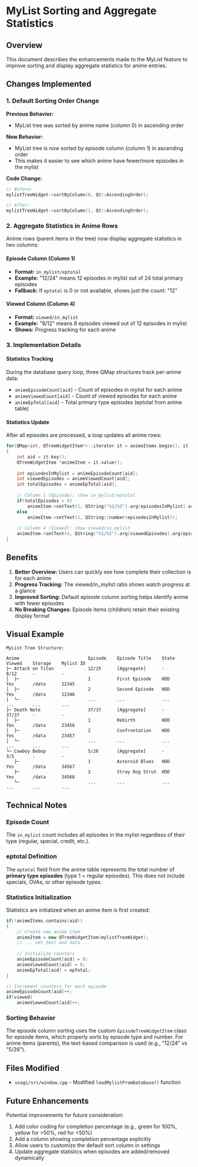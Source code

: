 # MyList Sorting and Aggregate Statistics

## Overview

This document describes the enhancements made to the MyList feature to improve sorting and display aggregate statistics for anime entries.

## Changes Implemented

### 1. Default Sorting Order Change

**Previous Behavior:**
- MyList tree was sorted by anime name (column 0) in ascending order

**New Behavior:**
- MyList tree is now sorted by episode column (column 1) in ascending order
- This makes it easier to see which anime have fewer/more episodes in the mylist

**Code Change:**
```cpp
// Before:
mylistTreeWidget->sortByColumn(0, Qt::AscendingOrder);

// After:
mylistTreeWidget->sortByColumn(1, Qt::AscendingOrder);
```

### 2. Aggregate Statistics in Anime Rows

Anime rows (parent items in the tree) now display aggregate statistics in two columns:

#### Episode Column (Column 1)
- **Format:** `in_mylist/eptotal`
- **Example:** "12/24" means 12 episodes in mylist out of 24 total primary episodes
- **Fallback:** If `eptotal` is 0 or not available, shows just the count: "12"

#### Viewed Column (Column 4)
- **Format:** `viewed/in_mylist`
- **Example:** "8/12" means 8 episodes viewed out of 12 episodes in mylist
- **Shows:** Progress tracking for each anime

### 3. Implementation Details

#### Statistics Tracking
During the database query loop, three QMap structures track per-anime data:
- `animeEpisodeCount[aid]` - Count of episodes in mylist for each anime
- `animeViewedCount[aid]` - Count of viewed episodes for each anime
- `animeEpTotal[aid]` - Total primary type episodes (eptotal from anime table)

#### Statistics Update
After all episodes are processed, a loop updates all anime rows:
```cpp
for(QMap<int, QTreeWidgetItem*>::iterator it = animeItems.begin(); it != animeItems.end(); ++it)
{
    int aid = it.key();
    QTreeWidgetItem *animeItem = it.value();
    
    int episodesInMylist = animeEpisodeCount[aid];
    int viewedEpisodes = animeViewedCount[aid];
    int totalEpisodes = animeEpTotal[aid];
    
    // Column 1 (Episode): show in_mylist/eptotal
    if(totalEpisodes > 0)
        animeItem->setText(1, QString("%1/%2").arg(episodesInMylist).arg(totalEpisodes));
    else
        animeItem->setText(1, QString::number(episodesInMylist));
    
    // Column 4 (Viewed): show viewed/in_mylist
    animeItem->setText(4, QString("%1/%2").arg(viewedEpisodes).arg(episodesInMylist));
}
```

## Benefits

1. **Better Overview:** Users can quickly see how complete their collection is for each anime
2. **Progress Tracking:** The viewed/in_mylist ratio shows watch progress at a glance
3. **Improved Sorting:** Default episode column sorting helps identify anime with fewer episodes
4. **No Breaking Changes:** Episode items (children) retain their existing display format

## Visual Example

```
MyList Tree Structure:

Anime                          Episode    Episode Title    State    Viewed    Storage    Mylist ID
├─ Attack on Titan             12/25      [Aggregate]      -        8/12      -          -
│  ├─                          1          First Episode    HDD      Yes       /data      12345
│  ├─                          2          Second Episode   HDD      Yes       /data      12346
│  └─                          ...        ...              ...      ...       ...        ...
├─ Death Note                  37/37      [Aggregate]      -        37/37     -          -
│  ├─                          1          Rebirth          HDD      Yes       /data      23456
│  ├─                          2          Confrontation    HDD      Yes       /data      23457
│  └─                          ...        ...              ...      ...       ...        ...
└─ Cowboy Bebop                5/26       [Aggregate]      -        3/5       -          -
   ├─                          1          Asteroid Blues   HDD      Yes       /data      34567
   ├─                          2          Stray Dog Strut  HDD      Yes       /data      34568
   └─                          ...        ...              ...      ...       ...        ...
```

## Technical Notes

### Episode Count
The `in_mylist` count includes all episodes in the mylist regardless of their type (regular, special, credit, etc.).

### eptotal Definition
The `eptotal` field from the anime table represents the total number of **primary type episodes** (type 1 = regular episodes). This does not include specials, OVAs, or other episode types.

### Statistics Initialization
Statistics are initialized when an anime item is first created:
```cpp
if(!animeItems.contains(aid))
{
    // Create new anime item
    animeItem = new QTreeWidgetItem(mylistTreeWidget);
    // ... set text and data ...
    
    // Initialize counters
    animeEpisodeCount[aid] = 0;
    animeViewedCount[aid] = 0;
    animeEpTotal[aid] = epTotal;
}

// Increment counters for each episode
animeEpisodeCount[aid]++;
if(viewed)
    animeViewedCount[aid]++;
```

### Sorting Behavior
The episode column sorting uses the custom `EpisodeTreeWidgetItem` class for episode items, which properly sorts by episode type and number. For anime items (parents), the text-based comparison is used (e.g., "12/24" vs "5/26").

## Files Modified

- `usagi/src/window.cpp` - Modified `loadMylistFromDatabase()` function

## Future Enhancements

Potential improvements for future consideration:
1. Add color coding for completion percentage (e.g., green for 100%, yellow for >50%, red for <50%)
2. Add a column showing completion percentage explicitly
3. Allow users to customize the default sort column in settings
4. Update aggregate statistics when episodes are added/removed dynamically
